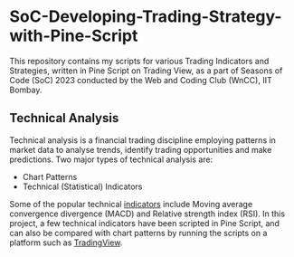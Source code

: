 # SoC-Developing-Trading-Strategy-with-Pine-Script

This repository contains my scripts for various Trading Indicators and Strategies, written in Pine Script on Trading View, as a part of Seasons of Code (SoC) 2023 conducted by the Web and Coding Club (WnCC), IIT Bombay. 

## Technical Analysis
Technical analysis is a financial trading discipline employing patterns in market data to analyse trends, identify trading opportunities and make predictions. Two major types of technical analysis are:
- Chart Patterns
- Technical (Statistical) Indicators

Some of the popular technical [indicators](./Indicators) include Moving average convergence divergence (MACD) and Relative strength index (RSI). In this project, a few technical indicators have been scripted in Pine Script, and can also be compared with chart patterns by running the scripts on a platform such as [TradingView](https://www.tradingview.com/pine/).
